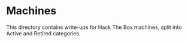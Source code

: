 # Machines
This directory contains write-ups for Hack The Box machines, split into Active and Retired categories.
